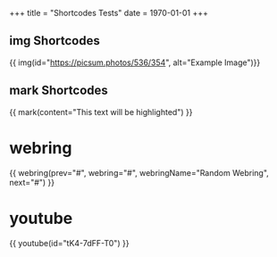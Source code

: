 +++
title = "Shortcodes Tests"
date = 1970-01-01
+++

## img Shortcodes


{{ img(id="https://picsum.photos/536/354", alt="Example Image")}}

## mark Shortcodes

{{ mark(content="This text will be highlighted") }}


# webring


{{ webring(prev="#", webring="#", webringName="Random Webring", next="#") }}


# youtube

{{ youtube(id="tK4-7dFF-T0") }}
